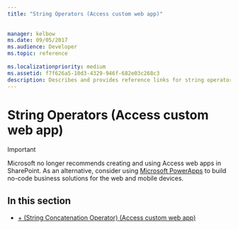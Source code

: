 ```yaml
---
title: "String Operators (Access custom web app)"
 
 
manager: kelbow
ms.date: 09/05/2017
ms.audience: Developer
ms.topic: reference
  
ms.localizationpriority: medium
ms.assetid: f7f626a5-10d3-4329-946f-682e03c268c3
description: Describes and provides reference links for string operators (access custom web app).
---
```


# String Operators (Access custom web app)

> [!IMPORTANT]
> Microsoft no longer recommends creating and using Access web apps in SharePoint. As an alternative, consider using [Microsoft PowerApps](https://powerapps.microsoft.com/) to build no-code business solutions for the web and mobile devices. 
  
## In this section

- [+ (String Concatenation Operator) (Access custom web app)](plusstring-concatenation-operatoraccess-custom-web-app.md)
    

